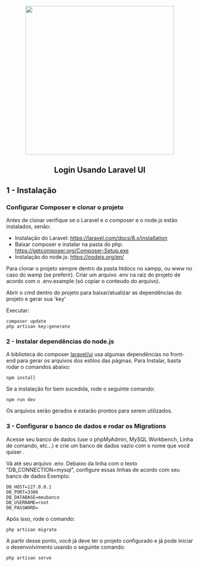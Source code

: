 
<p align="center"><a href="https://laravel.com" target="_blank"><img src="https://raw.githubusercontent.com/laravel/art/master/logo-lockup/5%20SVG/2%20CMYK/1%20Full%20Color/laravel-logolockup-cmyk-red.svg" width="400"></a></p>

<h2 align="center">
Login Usando Laravel UI
</h2>

## 1 - Instalação
###  Configurar Composer e clonar o projeto 

Antes de clonar verifique se o Laravel e o composer e o node.js estão instalados, senão:

- Instalação do Laravel: https://laravel.com/docs/8.x/installation  
- Baixar composer e instalar na pasta do php: https://getcomposer.org/Composer-Setup.exe  
- Instalação do node.js: https://nodejs.org/en/

Para clonar o projeto sempre dentro da pasta htdocs no xampp, ou www no caso do wamp (se preferir).
Criar um arquivo .env na raiz do projeto de acordo com o .env.example (só copiar o conteudo do arquivo).

Abrir o cmd dentro do projeto para baixar/atualizar as dependências do projeto e gerar sua 'key'

Executar:

	composer update
	php artisan key:generate

### 2 - Instalar dependências do node.js
A biblioteca do composer [laravel/ui](https://github.com/laravel/ui) usa algumas dependências no front-end para gerar os arquivos dos estilos das páginas. Para Instalar, basta rodar o comandos abaixo:

	npm install
Se a instalação for bem sucedida, rode o seguinte comando:

	npm run dev
		
Os arquivos serão gerados e estarão prontos para serem utilizados.

### 3 - Configurar o banco de dados e rodar os Migrations
Acesse seu banco de dados (use o phpMyAdmin, MySQL Workbench, Linha de comando, etc...) e crie um banco de dados
vazio com o nome que você quiser .

Vá até seu arquivo .env. Debaixo da linha com o texto "DB_CONNECTION=mysql", configure essas linhas de acordo com seu banco de dados
Exemplo:

	DB_HOST=127.0.0.1
	DB_PORT=3306
	DB_DATABASE=meubanco
	DB_USERNAME=root
	DB_PASSWORD=

Após isso, rode o comando:

    php artisan migrate


A partir desse ponto, você já deve ter o projeto configurado e já pode iniciar o  desenvolvimento usando o seguinte comando:

    php artisan serve
